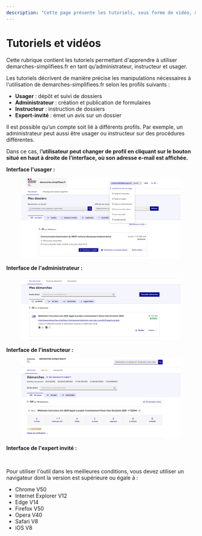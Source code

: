 ```yaml
---
description: "Cette page présente les tutoriels, sous forme de vidéo, mais aussi de textes, décrivant comment utiliser «\_Démarches simplifiées\_»."
---
```


# Tutoriels et vidéos

Cette rubrique contient les tutoriels permettant d'apprendre à utiliser demarches-simplifiees.fr en tant qu’administrateur, instructeur et usager.

Les tutoriels décrivent de manière précise les manipulations nécessaires à l'utilisation de demarches-simplifiees.fr selon les profils suivants :

* **Usager** : dépôt et suivi de dossiers
* **Administrateur** : création et publication de formulaires
* **Instructeur** : instruction de dossiers
* **Expert-invité** : émet un avis sur un dossier&#x20;

Il est possible qu’un compte soit lié à différents profils. Par exemple, un administrateur peut aussi être usager ou instructeur sur des procédures différentes.

Dans ce cas, &#x6C;**’utilisateur peut changer de profil en cliquant sur le bouton situé en haut à droite de l’interface, où son adresse e-mail est affichée.**



**Interface l'usager :**&#x20;

<figure><img src="../.gitbook/assets/image (295).png" alt="interface usager "><figcaption></figcaption></figure>

**Interface de l'administrateur :**&#x20;

<figure><img src="../.gitbook/assets/image (296).png" alt=""><figcaption></figcaption></figure>

**Interface de l'instructeur :**&#x20;

<figure><img src="../.gitbook/assets/image (297).png" alt=""><figcaption></figcaption></figure>

**Interface de l'expert invité :**&#x20;

<figure><img src="../.gitbook/assets/Capture d’écran 2025-10-28 à 16.57.35.png" alt=""><figcaption></figcaption></figure>

Pour utiliser l'outil dans les meilleures conditions, vous devez utiliser un navigateur dont la version  est supérieure ou égale à :

* Chrome  V50
* Internet Explorer V12
* Edge V14
* Firefox V50
* Opera V40
* Safari V8
* iOS V8
